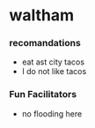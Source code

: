 # waltham

### recomandations
- eat ast city tacos
 - I do not like tacos
### Fun Facilitators
- no flooding here
